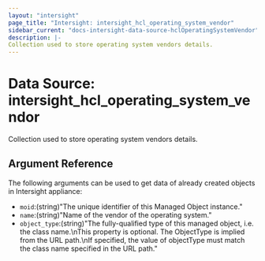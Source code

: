 ```yaml
---
layout: "intersight"
page_title: "Intersight: intersight_hcl_operating_system_vendor"
sidebar_current: "docs-intersight-data-source-hclOperatingSystemVendor"
description: |-
Collection used to store operating system vendors details.
---
```


# Data Source: intersight_hcl_operating_system_vendor
Collection used to store operating system vendors details.
## Argument Reference
The following arguments can be used to get data of already created objects in Intersight appliance:
* `moid`:(string)"The unique identifier of this Managed Object instance."
* `name`:(string)"Name of the vendor of the operating system."
* `object_type`:(string)"The fully-qualified type of this managed object, i.e. the class name.\nThis property is optional. The ObjectType is implied from the URL path.\nIf specified, the value of objectType must match the class name specified in the URL path."
